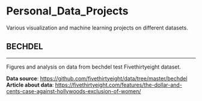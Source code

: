 # Personal_Data_Projects
Various visualization and machine learning projects on different datasets.

## BECHDEL
----
Figures and analysis on data from bechdel test Fivethirtyeight dataset.

**Data source**: https://github.com/fivethirtyeight/data/tree/master/bechdel
**Article about data**: https://fivethirtyeight.com/features/the-dollar-and-cents-case-against-hollywoods-exclusion-of-women/
